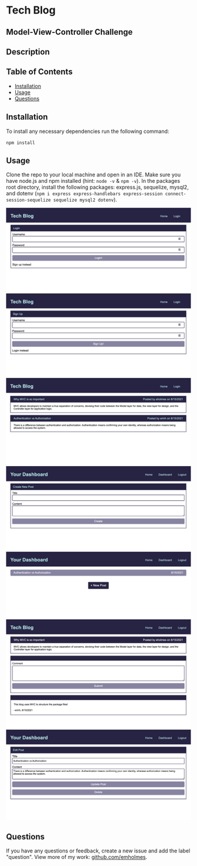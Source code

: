 # Tech Blog
## Model-View-Controller Challenge

## Description

## Table of Contents
* [Installation](#installation)
* [Usage](#usage)
* [Questions](#questions)


## Installation
To install any necessary dependencies run the following command: 

    npm install

## Usage 
Clone the repo to your local machine and open in an IDE. Make sure you have node.js and npm installed (hint: `node -v` & `npm -v`). In the packages root directory, install the following packages: express.js, sequelize, mysql2, and dotenv (`npm i express express-handlebars express-session connect-session-sequelize sequelize mysql2 dotenv`). 

![Login view](./public/images/login.png)
![Signup view](./public/images/sign-up.png)
![Homepage view](./public/images/home.png)
![Create New Post view](./public/images/create-new-post.png)
![Dashboard view](./public/images/dashboard.png)
![Blog Post view](./public/images/blog-post.png)
![Update Post view](./public/images/update-post.png)

## Questions
If you have any questions or feedback, create a new issue and add the label "question". 
View more of my work: [github.com/emholmes](https://github.com/emholmes).